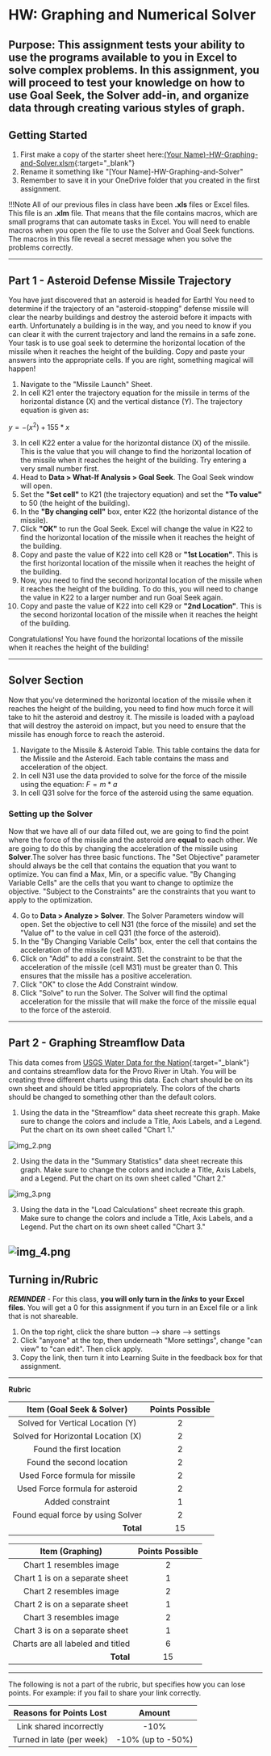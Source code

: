 # HW: Graphing and Numerical Solver

**Purpose:** This assignment tests your ability to use the programs available to you in Excel to solve complex 
problems. In this assignment, you will proceed to test your knowledge on how to use Goal Seek, the Solver add-in, 
and organize data through creating various styles of graph.
---
## Getting Started

1. First make a copy of the starter sheet here:[(Your Name)-HW-Graphing-and-Solver.xlsm](%28Your%20Name%29-HW-Graphing-and-Solver.xlsm){:target="_blank"}
2. Rename it something like "[Your Name]-HW-Graphing-and-Solver"
3. Remember to save it in your OneDrive folder that you created in the first assignment.

!!!Note
      All of our previous files in class have been **.xls** files or Excel files. This file is an **.xlm** file. That means that the file contains macros, which are small programs that can automate tasks in Excel. You will need to enable macros when you open the file to use the Solver and Goal Seek functions. The macros in this file reveal a secret message when you solve the problems correctly.

---

## Part 1 - Asteroid Defense Missile Trajectory

You have just discovered that an asteroid is headed for Earth! You need to determine if the trajectory of an 
"asteroid-stopping" defense missile will clear the nearby buildings and destroy the asteroid before it impacts with earth.
Unfortunately a building is in the way, and you need to know if you can clear it with the current trajectory and 
land the remains in a safe zone. Your task is to use goal seek to determine the horizontal location of the missile when it reaches the height of the 
building. Copy 
and paste your answers into the appropriate cells. If you are right, something magical will happen!

1. Navigate to the "Missile Launch" Sheet.
2. In cell K21 enter the trajectory equation for the missile in terms of the horizontal distance (X) and the 
   vertical distance (Y). The trajectory equation is given as: 

$y = -(x^2)+ 155 *x$

3. In cell K22 enter a value for the horizontal distance (X) of the missile. This is the value that you will change to find the 
   horizontal location of the missile when it reaches the height of the building. Try entering a very small number 
   first. 
4. Head to **Data > What-If Analysis > Goal Seek**. The Goal Seek window will open.
5. Set the **"Set cell"** to K21 (the trajectory equation) and set the **"To value"** to 50 (the height of the building).
6. In the **"By changing cell"** box, enter K22 (the horizontal distance of the missile).
7. Click **"OK"** to run the Goal Seek. Excel will change the value in K22 to find the horizontal location of the missile when it reaches the height of the building.
8. Copy and paste the value of K22 into cell K28 or **"1st Location"**. This is the first horizontal location of the missile when it reaches the height of the building.
9. Now, you need to find the second horizontal location of the missile when it reaches the height of the building. 
   To do this, you will need to change the value in K22 to a larger number and run Goal Seek again.
10. Copy and paste the value of K22 into cell K29 or **"2nd Location"**. This is the second horizontal location of the missile when it reaches the height of the building.

Congratulations! You have found the horizontal locations of the missile when it reaches the height of the building!

---

## Solver Section 

Now that you've determined the horizontal location of the missile when it reaches the height of the building, 
    you need to find how much 
force it will take to hit the asteroid and destroy it. The missile is loaded with a payload that will destroy the 
asteroid on impact, but you need to ensure that the missile has enough force to reach the asteroid.

1. Navigate to the Missile & Asteroid Table. This table contains the data for the Missile and the Asteroid. Each 
   table contains the mass and acceleration of the object.
2. In cell N31 use the data provided to solve for the force of the missile using the equation: $F=m*a$
3. In cell Q31  solve for the force of the asteroid using the same equation.

### Setting up the Solver

Now that we have all of our data filled out, we are going to find the point where the force of the missile and 
   the asteroid are **equal** to each other. We are going to do this by changing the acceleration of the missile using 
**Solver**.The solver has three basic functions. The "Set Objective" parameter should always be the cell that contains the 
equation that you want to optimize. You can find a Max, Min, or a specific value. "By Changing Variable Cells" are 
the cells that you want to change to optimize the objective. "Subject to the Constraints" are the constraints that you want to apply to the optimization.

4. Go to **Data > Analyze > 
Solver**. The Solver Parameters window will open. Set the objective to cell N31 (the force of the missile) and set the 
    "Value of" to the value in cell Q31 (the force of the asteroid).
5. In the "By Changing Variable Cells" box, enter the cell that contains the acceleration of the missile (cell M31).
6. Click on "Add" to add a constraint. Set the constraint to be that the acceleration of the missile (cell M31) must 
   be greater than 0. This ensures that the missile has a positive acceleration.
7. Click "OK" to close the Add Constraint window.
8. Click "Solve" to run the Solver. The Solver will find the optimal acceleration for the missile that will make the 
   force of the missile equal to the force of the asteroid.

---
## Part 2 - Graphing Streamflow Data

This data comes from [USGS Water Data for the Nation](https://waterdata.usgs.gov/nwis){:target="_blank"} and contains 
streamflow data for the 
    Provo River in Utah. You will be creating three different charts using this data. Each chart should be on its own 
    sheet and should be titled appropriately. The colors of the charts should be changed to something other than the default colors.
1. Using the data in the "Streamflow" data sheet recreate this graph. Make sure to change the colors and include a 
   Title, Axis Labels, and a Legend. Put the chart on its own sheet called "Chart 1."

![img_2.png](graphing_images/img_2.png)

2. Using the data in the "Summary Statistics" data sheet recreate this graph. Make sure to change the colors and 
   include a 
   Title, Axis Labels, and a Legend. Put the chart on its own sheet called "Chart 2."

![img_3.png](graphing_images/img_3.png)

3. Using the data in the "Load Calculations" sheet recreate this graph. Make sure to change the colors and include a 
   Title, Axis Labels, and a Legend. Put the chart on its own sheet called "Chart 3."

![img_4.png](graphing_images/img_4.png)
---
## Turning in/Rubric

**_REMINDER_** - For this class, **you will only turn in the _links_ to your Excel files**. You will get a 0 for this assignment if you turn in an Excel file or a link that is not shareable. 

1. On the top right, click the share button --> share --> settings
2. Click "anyone" at the top, then underneath "More settings", change "can view" to "can edit". Then click apply. 
3. Copy the link, then turn it into Learning Suite in the feedback box for that assignment.

---

**Rubric**

|           Item (Goal Seek & Solver)            | Points Possible |
|:----------------------------------------------:|:---------------:|
|        Solved for Vertical Location (Y)        |        2        |
|       Solved for Horizontal Location (X)       |        2        |
|            Found the first location            |        2        |
|           Found the second location            |        2        |
|         Used Force formula for missile         |        2        |
|        Used Force formula for asteroid         |        2        |
|                Added constraint                |        1        |
|       Found equal force by using Solver        |        2        |
| <div style="text-align: right">**Total**</div> |       15        |

|                Item (Graphing)                 | Points Possible |
|:----------------------------------------------:|:---------------:|
|            Chart 1 resembles image             |        2        |
|         Chart 1 is on a separate sheet         |        1        |
|            Chart 2 resembles image             |        2        |
|         Chart 2 is on a separate sheet         |        1        |
|            Chart 3 resembles image             |        2        |
|         Chart 3 is on a separate sheet         |        1        |
|       Charts are all labeled and titled        |        6        |
| <div style="text-align: right">**Total**</div> |       15        |

---

The following is not a part of the rubric, but specifies how you can lose points. For example: if you fail to share your link correctly.

| **Reasons for Points Lost** |    **Amount**     |  
|:---------------------------:|:-----------------:|
|   Link shared incorrectly   |       -10%        |
|  Turned in late (per week)  | -10% (up to -50%) |
